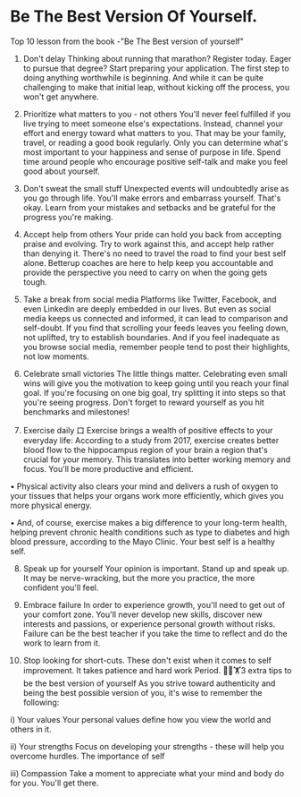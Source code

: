 # Be The Best Version Of Yourself.

Top 10 lesson from the book -"Be The Best version of yourself"

1. Don't delay
Thinking about running that marathon? Register today. Eager to pursue that degree? Start preparing your application.
The first step to doing anything worthwhile is beginning. And while it can be quite challenging to make that initial leap, without kicking off the process, you won't get anywhere.

2. Prioritize what matters to you - not others
You'll never feel fulfilled if you live trying to meet someone else's expectations. Instead, channel your effort and energy toward what matters to you.
That may be your family, travel, or reading a good book regularly. Only you can determine what's most important to your happiness and sense of purpose in life.
Spend time around people who encourage positive self-talk and make you feel good about yourself.

3. Don't sweat the small stuff
Unexpected events will undoubtedly arise as you go through life. You'll make errors and embarrass yourself. That's okay. Learn from your mistakes and setbacks and be grateful for the progress you're making.

4. Accept help from others
Your pride can hold you back from accepting praise and evolving. Try to work against this, and accept help rather than denying it.
There's no need to travel the road to find your best self alone. Betterup coaches are here to help keep you accountable and provide the perspective you need to carry on when the going gets tough.

5. Take a break from social media
Platforms like Twitter, Facebook, and even Linkedin are deeply embedded in our lives. But even as social media keeps us connected and informed, it can lead to comparison and self-doubt.
If you find that scrolling your feeds leaves you feeling down, not uplifted, try to establish boundaries. And if you feel inadequate as you browse social media, remember people tend to post their highlights, not low moments.

6. Celebrate small victories
The little things matter.
Celebrating even small wins will give you the motivation to keep going until you reach your final goal. If you're focusing on one big goal, try splitting it into steps so that you're seeing progress. Don't forget to reward yourself as you hit benchmarks and milestones!

7. Exercise daily
口
Exercise brings a wealth of positive effects to your everyday life:
According to a study from 2017, exercise creates better blood flow to the hippocampus region of your brain a region that's crucial for your memory. This translates into better working memory and focus. You'll be more productive and efficient.

  • Physical activity also clears your mind and delivers a rush of oxygen to your tissues that helps your organs work more efficiently, which gives you more physical energy.

   • And, of course, exercise makes a big difference to your long-term health, helping prevent chronic health conditions such as type  to diabetes and high blood pressure, according to the Mayo Clinic. Your best self is a healthy self.

8. Speak up for yourself
Your opinion is important. Stand up and speak up. It may be nerve-wracking, but the more you practice, the more confident you'll feel.

9. Embrace failure
In order to experience growth,
you'll need to get out of your comfort zone.
You'll never develop new skills, discover new interests and passions, or experience personal growth without risks.
Failure can be the best teacher if you take the time to reflect and do the work to learn from it.

10. Stop looking for short-cuts.
These don't exist when it comes to self improvement. It takes patience and hard work Period.
🏋️‍♀️🏋️3 extra tips to be the best version of yourself
As you strive toward authenticity and being the best possible version of you, it's wise to remember the following:

  i) Your values
Your personal values define how you view the world and others in it.

  ii) Your strengths
Focus on developing your strengths - these will help you overcome hurdles.
The importance of self

  iii) Compassion
Take a moment to appreciate what your mind and body do for you. You'll get there.